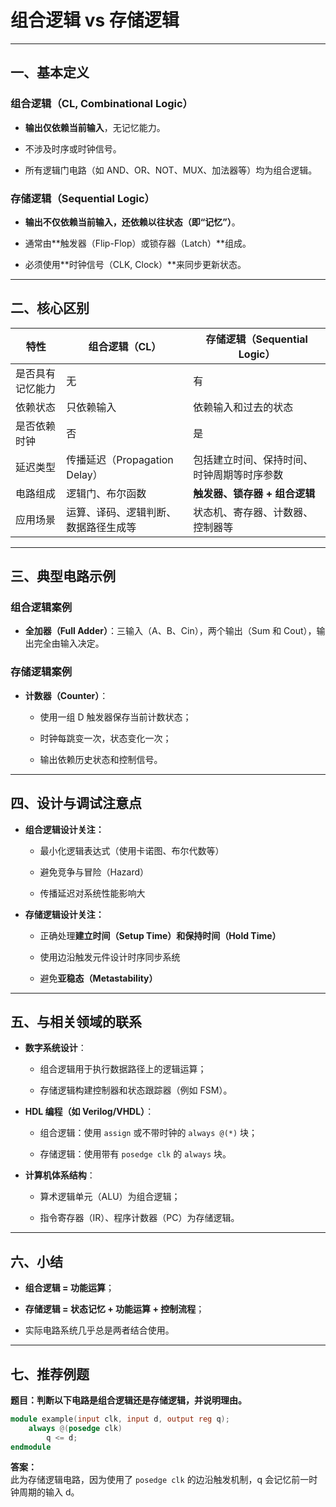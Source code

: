 # 组合逻辑 vs 存储逻辑

---

## 一、基本定义

### 组合逻辑（CL, Combinational Logic）

- **输出仅依赖当前输入**，无记忆能力。
    
- 不涉及时序或时钟信号。
    
- 所有逻辑门电路（如 AND、OR、NOT、MUX、加法器等）均为组合逻辑。
    

### 存储逻辑（Sequential Logic）

- **输出不仅依赖当前输入，还依赖以往状态（即“记忆”）**。
    
- 通常由**触发器（Flip-Flop）或锁存器（Latch）**组成。
    
- 必须使用**时钟信号（CLK, Clock）**来同步更新状态。
    

---

## 二、核心区别

| 特性       | 组合逻辑（CL）                | 存储逻辑（Sequential Logic） |
| -------- | ----------------------- | ---------------------- |
| 是否具有记忆能力 | 无                       | 有                      |
| 依赖状态     | 只依赖输入                   | 依赖输入和过去的状态             |
| 是否依赖时钟   | 否                       | 是                      |
| 延迟类型     | 传播延迟（Propagation Delay） | 包括建立时间、保持时间、时钟周期等时序参数  |
| 电路组成     | 逻辑门、布尔函数                | **触发器、锁存器 + 组合逻辑**     |
| 应用场景     | 运算、译码、逻辑判断、数据路径生成等      | 状态机、寄存器、计数器、控制器等       |

---

## 三、典型电路示例

### 组合逻辑案例

- **全加器（Full Adder）**：三输入（A、B、Cin），两个输出（Sum 和 Cout），输出完全由输入决定。
    

### 存储逻辑案例

- **计数器（Counter）**：
    
    - 使用一组 D 触发器保存当前计数状态；
        
    - 时钟每跳变一次，状态变化一次；
        
    - 输出依赖历史状态和控制信号。
        

---

## 四、设计与调试注意点

- **组合逻辑设计关注：**
    
    - 最小化逻辑表达式（使用卡诺图、布尔代数等）
        
    - 避免竞争与冒险（Hazard）
        
    - 传播延迟对系统性能影响大
        
- **存储逻辑设计关注：**
    
    - 正确处理**建立时间（Setup Time）**和**保持时间（Hold Time）**
        
    - 使用边沿触发元件设计时序同步系统
        
    - 避免**亚稳态（Metastability）**
        

---

## 五、与相关领域的联系

- **数字系统设计**：
    
    - 组合逻辑用于执行数据路径上的逻辑运算；
        
    - 存储逻辑构建控制器和状态跟踪器（例如 FSM）。
        
- **HDL 编程（如 Verilog/VHDL）**：
    
    - 组合逻辑：使用 `assign` 或不带时钟的 `always @(*)` 块；
        
    - 存储逻辑：使用带有 `posedge clk` 的 `always` 块。
        
- **计算机体系结构**：
    
    - 算术逻辑单元（ALU）为组合逻辑；
        
    - 指令寄存器（IR）、程序计数器（PC）为存储逻辑。
        

---

## 六、小结

- **组合逻辑 = 功能运算**；
    
- **存储逻辑 = 状态记忆 + 功能运算 + 控制流程**；
    
- 实际电路系统几乎总是两者结合使用。
    

---

## 七、推荐例题

**题目：判断以下电路是组合逻辑还是存储逻辑，并说明理由。**

```verilog
module example(input clk, input d, output reg q);
    always @(posedge clk)
        q <= d;
endmodule
```

**答案：**  
此为存储逻辑电路，因为使用了 `posedge clk` 的边沿触发机制，q 会记忆前一时钟周期的输入 d。

